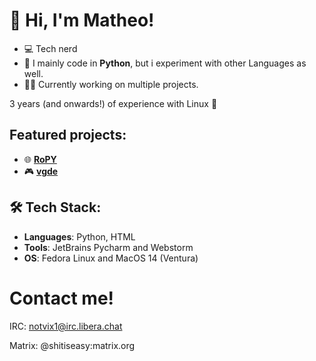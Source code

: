 # 👋 Hi, I'm Matheo!

- 💻 Tech nerd
- 🔧 I mainly code in **Python**, but i experiment with other Languages as well.
- 👨‍💻 Currently working on multiple projects.

3 years (and onwards!) of experience with Linux 🐧

## Featured projects:

- 🌐 **[RoPY](https://github.com/veddevv/RoPY)**
- 🎮 **[vgde](https://github.com/veddevv/vgde)**
## 🛠 Tech Stack:
- **Languages**: Python, HTML
- **Tools**: JetBrains Pycharm and Webstorm
- **OS**: Fedora Linux and MacOS 14 (Ventura)


# Contact me!
IRC: notvix1@irc.libera.chat

Matrix: @shitiseasy:matrix.org
